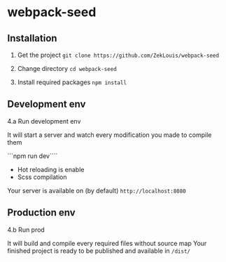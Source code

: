 webpack-seed
============

## Installation

1. Get the project
```git clone https://github.com/ZekLouis/webpack-seed```

2. Change directory
```cd webpack-seed```

3. Install required packages
```npm install```

## Development env

4.a Run development env

It will start a server and watch every modification you made to compile them

```npm run dev````
- Hot reloading is enable
- Scss compilation

Your server is available on (by default) `http://localhost:8080`


## Production env

4.b Run prod

It will build and compile every required files without source map
Your finished project is ready to be published and available in `/dist/`
